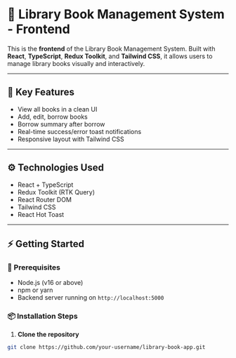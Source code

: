 # 📘 Library Book Management System - Frontend

This is the **frontend** of the Library Book Management System. Built with **React**, **TypeScript**, **Redux Toolkit**, and **Tailwind CSS**, it allows users to manage library books visually and interactively.

---

## 🌟 Key Features

- View all books in a clean UI
- Add, edit, borrow books
- Borrow summary after borrow
- Real-time success/error toast notifications
- Responsive layout with Tailwind CSS

---

## ⚙️ Technologies Used

- React + TypeScript
- Redux Toolkit (RTK Query)
- React Router DOM
- Tailwind CSS
- React Hot Toast

---

## ⚡ Getting Started

### 🧾 Prerequisites

- Node.js (v16 or above)
- npm or yarn
- Backend server running on `http://localhost:5000`

### 📦 Installation Steps

1. **Clone the repository**

```bash
git clone https://github.com/your-username/library-book-app.git
